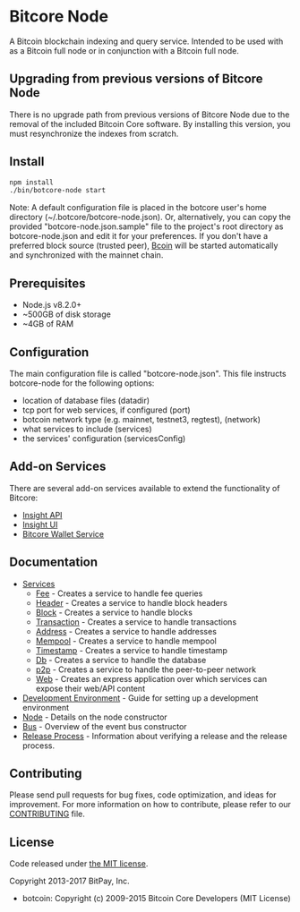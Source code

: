 Bitcore Node
============

A Bitcoin blockchain indexing and query service. Intended to be used with as a Bitcoin full node or in conjunction with a Bitcoin full node.

## Upgrading from previous versions of Bitcore Node

There is no upgrade path from previous versions of Bitcore Node due to the removal of the included Bitcoin Core software. By installing this version, you must resynchronize the indexes from scratch.

## Install

```bash
npm install
./bin/botcore-node start
```

Note: A default configuration file is placed in the botcore user's home directory (~/.botcore/botcore-node.json). Or, alternatively, you can copy the provided "botcore-node.json.sample" file to the project's root directory as botcore-node.json and edit it for your preferences. If you don't have a preferred block source (trusted peer), [Bcoin](https://github.com/bcoin-org/bcoin) will be started automatically and synchronized with the mainnet chain.

## Prerequisites

- Node.js v8.2.0+
- ~500GB of disk storage
- ~4GB of RAM

## Configuration

The main configuration file is called "botcore-node.json". This file instructs botcore-node for the following options:

- location of database files (datadir)
- tcp port for web services, if configured (port)
- botcoin network type (e.g. mainnet, testnet3, regtest), (network)
- what services to include (services)
- the services' configuration (servicesConfig)

## Add-on Services

There are several add-on services available to extend the functionality of Bitcore:

- [Insight API](https://github.com/botcoin-core/insight-api)
- [Insight UI](https://github.com/botcoin-core/insight-ui)
- [Bitcore Wallet Service](https://github.com/botcoin-core/botcore-wallet-service)

## Documentation

- [Services](docs/services.md)
  - [Fee](docs/services/fee.md) - Creates a service to handle fee queries
  - [Header](docs/services/header.md) - Creates a service to handle block headers
  - [Block](docs/services/block.md) - Creates a service to handle blocks
  - [Transaction](docs/services/transaction.md) - Creates a service to handle transactions
  - [Address](docs/services/address.md) - Creates a service to handle addresses
  - [Mempool](docs/services/mempool.md) - Creates a service to handle mempool
  - [Timestamp](docs/services/timestamp.md) - Creates a service to handle timestamp
  - [Db](docs/services/db.md) - Creates a service to handle the database
  - [p2p](docs/services/p2p.md) - Creates a service to handle the peer-to-peer network
  - [Web](docs/services/web.md) - Creates an express application over which services can expose their web/API content
- [Development Environment](docs/development.md) - Guide for setting up a development environment
- [Node](docs/node.md) - Details on the node constructor
- [Bus](docs/bus.md) - Overview of the event bus constructor
- [Release Process](docs/release.md) - Information about verifying a release and the release process.

## Contributing

Please send pull requests for bug fixes, code optimization, and ideas for improvement. For more information on how to contribute, please refer to our [CONTRIBUTING](https://github.com/botcoin-core/botcore/blob/master/CONTRIBUTING.md) file.

## License

Code released under [the MIT license](https://github.com/botcoin-core/botcore-node/blob/master/LICENSE).

Copyright 2013-2017 BitPay, Inc.

- botcoin: Copyright (c) 2009-2015 Bitcoin Core Developers (MIT License)
